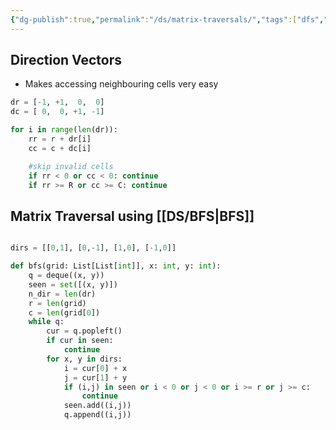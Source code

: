 ```yaml
---
{"dg-publish":true,"permalink":"/ds/matrix-traversals/","tags":["dfs","bfs","grids","matrix"]}
---
```



## Direction Vectors
- Makes accessing neighbouring cells very easy

```python
dr = [-1, +1,  0,  0]
dc = [ 0,  0, +1, -1]

for i in range(len(dr)):
	rr = r + dr[i]
	cc = c + dc[i]

	#skip invalid cells
	if rr < 0 or cc < 0: continue
	if rr >= R or cc >= C: continue

```


## Matrix Traversal using [[DS/BFS\|BFS]]

```python

dirs = [[0,1], [0,-1], [1,0], [-1,0]]

def bfs(grid: List[List[int]], x: int, y: int):
	q = deque((x, y))
	seen = set([(x, y)])
	n_dir = len(dr)
	r = len(grid)
	c = len(grid[0])
	while q:
		cur = q.popleft()
		if cur in seen:
			continue
		for x, y in dirs:
			i = cur[0] + x
			j = cur[1] + y
			if (i,j) in seen or i < 0 or j < 0 or i >= r or j >= c:
				continue
		 	seen.add((i,j))
		 	q.append((i,j))
	

```

